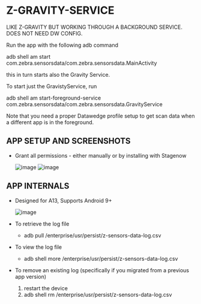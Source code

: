 # Z-GRAVITY-SERVICE
LIKE Z-GRAVITY BUT WORKING THROUGH A BACKGROUND SERVICE. DOES NOT NEED DW CONFIG.

Run the app with the following adb command

adb shell am start com.zebra.sensorsdata/com.zebra.sensorsdata.MainActivity

this in turn starts also the Gravity Service.

To start just the GravistyService, run

adb shell am start-foreground-service com.zebra.sensorsdata/com.zebra.sensorsdata.GravityService

Note that you need a proper Datawedge profile setup to get scan data when a different app is in the foreground.


## APP SETUP AND SCREENSHOTS
- Grant all permissions - either manually or by installing with Stagenow

  ![image](https://github.com/NDZL/Z-GRAVITY-SERVICE/assets/11386676/4c602ed0-a393-4711-bb08-fa46f2fe7941)
![image](https://github.com/NDZL/Z-GRAVITY-SERVICE/assets/11386676/794588f1-9675-4fa7-8a3a-44f4db0731b8)


## APP INTERNALS
- Designed for A13, Supports Android 9+

  ![image](https://github.com/NDZL/Z-GRAVITY-SERVICE/assets/11386676/b38b9333-c2f0-4443-883c-8fb2b80dee58)

* To retrieve the log file
  * adb pull /enterprise/usr/persist/z-sensors-data-log.csv

* To view the log file
  * adb shell more /enterprise/usr/persist/z-sensors-data-log.csv
 
* To remove an existing log (specifically if you migrated from a previous app version)
  1. restart the device 
  1. adb shell rm /enterprise/usr/persist/z-sensors-data-log.csv
 
   

